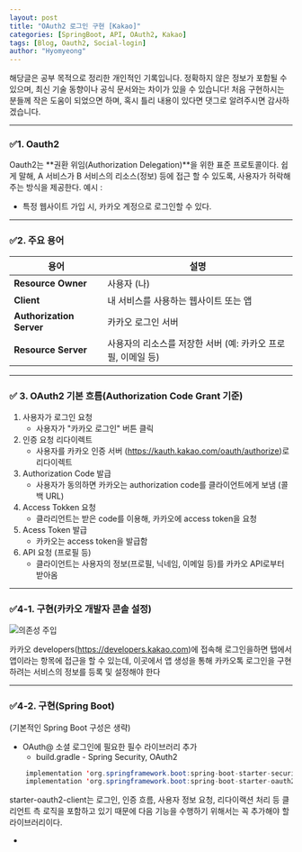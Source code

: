 ```yaml
---
layout: post
title: "OAuth2 로그인 구현 [Kakao]"
categories: [SpringBoot, API, OAuth2, Kakao]
tags: [Blog, Oauth2, Social-login]
author: "Hyomyeong"
---
```

 해당글은 공부 목적으로 정리한 개인적인 기록입니다.
 정확하지 않은 정보가 포함될 수 있으며, 최신 기술 동향이나 공식 문서와는 차이가 있을 수 있습니다!
 처음 구현하시는 분들께 작은 도움이 되었으면 하며, 혹시 틀리 내용이 있다면 댓그로 알려주시면 감사하겠습니다.

 ---
 
 ### ✅1. Oauth2
 Oauth2는 **권환 위임(Authorization Delegation)**을 위한 표준 프로토콜이다.
 쉽게 말해, A 서비스가 B 서비스의 리소스(정보) 등에 접근 할 수 있도록, 사용자가 허락해주는 방식을 제공한다.
 예시 :
 - 특정 웹사이트 가입 시, 카카오 계정으로 로그인할 수 있다.

 ---

 ### ✅2. 주요 용어
| 용어                       | 설명                                   |
| ------------------------ | ------------------------------------ |
| **Resource Owner**       | 사용자 (나)                              |
| **Client**               | 내 서비스를 사용하는 웹사이트 또는 앱                |
| **Authorization Server** | 카카오 로그인 서버                           |
| **Resource Server**      | 사용자의 리소스를 저장한 서버 (예: 카카오 프로필, 이메일 등) |

---
### ✅ 3. OAuth2 기본 흐름(Authorization Code Grant 기준)
1. 사용자가 로그인 요청
    - 사용자가 "카카오 로그인" 버튼 클릭
2. 인증 요청 리다이렉트
    - 사용자를 카카오 인증 서버 (https://kauth.kakao.com/oauth/authorize)로 리다이렉트
3. Authorization Code 발급
    - 사용자가 동의하면 카카오는 authorization code를 클라이언트에게 보냄 (콜백 URL)
4. Access Tokken 요청
    - 클라리언트는 받은 code를 이용해, 카카오에 access token을 요청
5. Acess Token 발급
    - 카카오는 access token을 발급함
6. API 요청 (프로필 등)
    - 클라이언트는 사용자의 정보(프로필, 닉네임, 이메일 등)를 카카오 API로부터 받아옴

---
### ✅4-1. 구현(카카오 개발자 콘솔 설정)
![의존성 주입](/assets/img/oauth2-2-2025.jpg)

카카오 developers(https://developers.kakao.com)에 접속해 로그인을하면 탭에서 앱이라는 항목에 접근을 할 수 있는데, 이곳에서 앱 생성을 통해 카카오톡 로그인을 구현하려는 서비스의 정보를 등록 및 설정해야 한다


---
### ✅4-2. 구현(Spring Boot)
(기본적인 Spring Boot 구성은 생략)

- OAuth@ 소셜 로그인에 필요한 필수 라이브러리 추가
    - build.gradle - Spring Security, OAuth2
```java
    implementation 'org.springframework.boot:spring-boot-starter-security'
    implementation 'org.springframework.boot:spring-boot-starter-oauth2-client'
```

starter-oauth2-client는 로그인, 인증 흐름, 사용자 정보 요청, 리다이랙션 처리 등 클리언트 측 로직을 포함하고 있기 때문에 다음 기능을 수행하기 위해서는 꼭 추가해야 할 라이브러리이다.

- 

